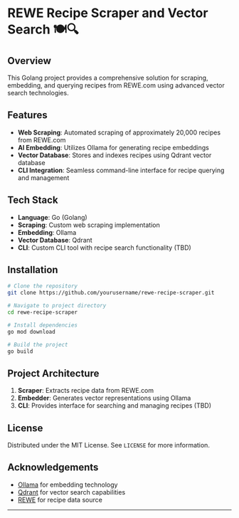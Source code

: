 # REWE Recipe Scraper and Vector Search 🍽️🔍

## Overview

This Golang project provides a comprehensive solution for scraping, embedding, and querying recipes from REWE.com using advanced vector search technologies.

## Features

- **Web Scraping**: Automated scraping of approximately 20,000 recipes from REWE.com
- **AI Embedding**: Utilizes Ollama for generating recipe embeddings
- **Vector Database**: Stores and indexes recipes using Qdrant vector database
- **CLI Integration**: Seamless command-line interface for recipe querying and management

## Tech Stack

- **Language**: Go (Golang)
- **Scraping**: Custom web scraping implementation
- **Embedding**: Ollama 
- **Vector Database**: Qdrant
- **CLI**: Custom CLI tool with recipe search functionality (TBD)

## Installation

```bash
# Clone the repository
git clone https://github.com/yourusername/rewe-recipe-scraper.git

# Navigate to project directory
cd rewe-recipe-scraper

# Install dependencies
go mod download

# Build the project
go build
```


## Project Architecture

1. **Scraper**: Extracts recipe data from REWE.com
2. **Embedder**: Generates vector representations using Ollama
4. **CLI**: Provides interface for searching and managing recipes (TBD)

## License

Distributed under the MIT License. See `LICENSE` for more information.

## Acknowledgements

- [Ollama](https://ollama.ai/) for embedding technology
- [Qdrant](https://qdrant.tech/) for vector search capabilities
- [REWE](https://www.rewe.de/) for recipe data source

---

